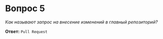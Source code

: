 # Вопрос 5

*Как называют запрос на внесение изменений в главный репозиторий?*


**Ответ:** `Pull Request`

